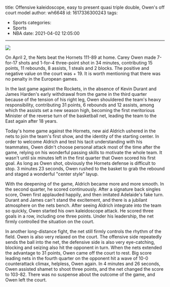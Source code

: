 title: Offensive kaleidoscope, easy to present quasi triple double, Owen's off court model
author: wh6648
id: 1617336300243
tags: 
- Sports
categories: 
- Sports
- NBA
date: 2021-04-02 12:05:00
---
![](https://p0.itc.cn/images01/20210402/583a1f3f29034db3a52d6f6294f88e8a.jpeg)


On April 2, the Nets beat the Hornets 111-89 at home. Carey Owen made 7-for-17 shots and 1-for-4 three-point shot in 34 minutes, contributing 15 points, 11 rebounds, 8 assists, 1 steals and 2 blocks. The positive and negative value on the court was + 19. It is worth mentioning that there was no penalty in the European games.

In the last game against the Rockets, in the absence of Kevin Durant and James Harden's early withdrawal from the game in the third quarter because of the tension of his right leg, Owen shouldered the team's heavy responsibility, contributing 31 points, 6 rebounds and 12 assists, among which the assists set a new season high, becoming the first meritorious Minister of the reverse turn of the basketball net, leading the team to the East again after 18 years.

Today's home game against the Hornets, new aid Aldrich ushered in the nets to join the team's first show, and the identity of the starting center. In order to welcome Aldrich and test his tacit understanding with his teammates, Owen didn't choose personal attack most of the time after the game, relying on his wonderful passing skills to motivate the whole team. It wasn't until six minutes left in the first quarter that Owen scored his first goal. As long as Owen shot, obviously the Hornets defense is difficult to stop. 3 minutes 23 seconds, Owen rushed to the basket to grab the rebound and staged a wonderful "center style" layup.

With the deepening of the game, Aldrich became more and more smooth. In the second quarter, he scored continuously. After a signature back singles score, Owen first applauded happily, and then imitated Adelaide's fake turn. Durant and James can't stand the excitement, and there is a jubilant atmosphere on the nets bench. After seeing Aldrich integrate into the team so quickly, Owen started his own kaleidoscope attack. He scored three goals in a row, including one three points. Under his leadership, the net firmly controlled the situation on the court.

In another long-distance fight, the net still firmly controls the rhythm of the field. Owen is also very relaxed on the court. The offensive side repeatedly sends the ball into the net, the defensive side is also very eye-catching, blocking and seizing also hit the opponent in turn. When the nets extended the advantage to 31 points, Owen came off the court to rest. Big score leading nets in the fourth quarter on the opponent hit a wave of 10-0 counterattack climax, helpless, Owen again. In 4 minutes and 26 seconds, Owen assisted shamet to shoot three points, and the net changed the score to 103-82. There was no suspense about the outcome of the game, and Owen left the court.


